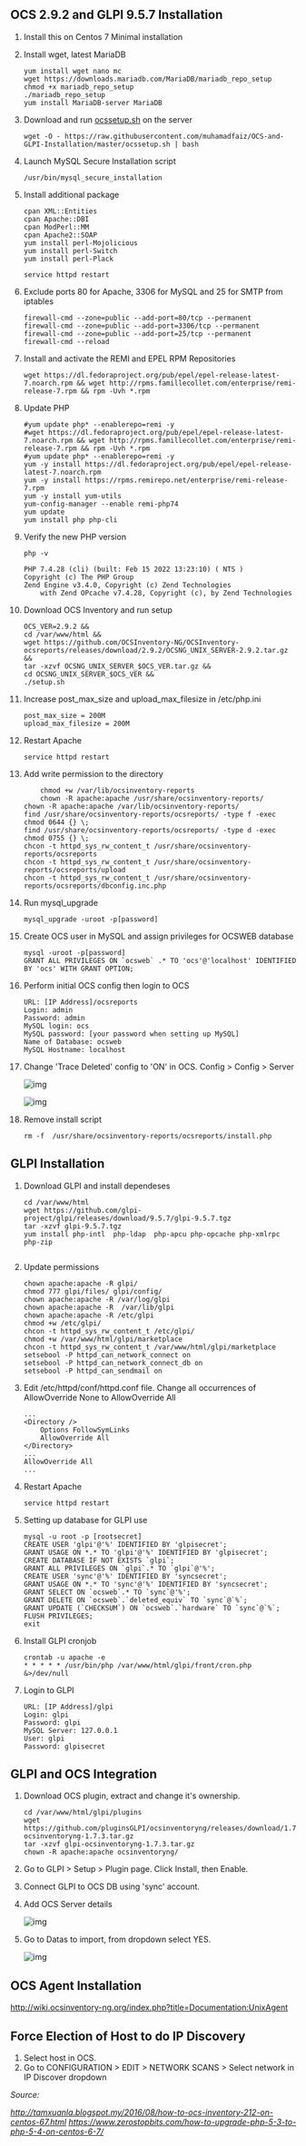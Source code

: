 ## OCS 2.9.2 and GLPI 9.5.7 Installation
1. Install this on Centos 7 Minimal installation

1. Install wget, latest MariaDB
    ```
    yum install wget nano mc
    wget https://downloads.mariadb.com/MariaDB/mariadb_repo_setup
    chmod +x mariadb_repo_setup
    ./mariadb_repo_setup
    yum install MariaDB-server MariaDB
    
    ```
1. Download and run [ocssetup.sh](https://github.com/pedjaj/OCS-and-GLPI-Installation/blob/master/ocssetup.sh) on the server

    ```
    wget -O - https://raw.githubusercontent.com/muhamadfaiz/OCS-and-GLPI-Installation/master/ocssetup.sh | bash
    ```

1. Launch MySQL Secure Installation script

	```
    /usr/bin/mysql_secure_installation
    ```

1. Install additional package 

    ```
    cpan XML::Entities
    cpan Apache::DBI
    cpan ModPerl::MM
    cpan Apache2::SOAP
    yum install perl-Mojolicious
    yum install perl-Switch
    yum install perl-Plack
    
    service httpd restart
    ```

1.  Exclude ports 80 for Apache, 3306 for MySQL and 25 for SMTP from iptables

    ```
    firewall-cmd --zone=public --add-port=80/tcp --permanent
    firewall-cmd --zone=public --add-port=3306/tcp --permanent
    firewall-cmd --zone=public --add-port=25/tcp --permanent
    firewall-cmd --reload
    ```

1. Install and activate the REMI and EPEL RPM Repositories

    ```
    wget https://dl.fedoraproject.org/pub/epel/epel-release-latest-7.noarch.rpm && wget http://rpms.famillecollet.com/enterprise/remi-release-7.rpm && rpm -Uvh *.rpm
    ```

1. Update PHP
    ```
    #yum update php* --enablerepo=remi -y
    #wget https://dl.fedoraproject.org/pub/epel/epel-release-latest-7.noarch.rpm && wget http://rpms.famillecollet.com/enterprise/remi-release-7.rpm && rpm -Uvh *.rpm
    #yum update php* --enablerepo=remi -y
    yum -y install https://dl.fedoraproject.org/pub/epel/epel-release-latest-7.noarch.rpm
    yum -y install https://rpms.remirepo.net/enterprise/remi-release-7.rpm
    yum -y install yum-utils
    yum-config-manager --enable remi-php74
    yum update
    yum install php php-cli
    ```

1. Verify the new PHP version

    ```
    php -v

	PHP 7.4.28 (cli) (built: Feb 15 2022 13:23:10) ( NTS )
	Copyright (c) The PHP Group
	Zend Engine v3.4.0, Copyright (c) Zend Technologies
    	with Zend OPcache v7.4.28, Copyright (c), by Zend Technologies

    ```
    
1. Download OCS Inventory and run setup

    ```
    OCS_VER=2.9.2 &&
    cd /var/www/html &&
    wget https://github.com/OCSInventory-NG/OCSInventory-ocsreports/releases/download/2.9.2/OCSNG_UNIX_SERVER-2.9.2.tar.gz &&
    tar -xzvf OCSNG_UNIX_SERVER_$OCS_VER.tar.gz &&
    cd OCSNG_UNIX_SERVER_$OCS_VER &&
    ./setup.sh
    ```

1. Increase post_max_size and upload_max_filesize in /etc/php.ini
    ```
    post_max_size = 200M
    upload_max_filesize = 200M
    ```

1. Restart Apache
    ```
    service httpd restart
    ```

1. Add write permission to the directory

	```
    	chmod +w /var/lib/ocsinventory-reports
    	chown -R apache:apache /usr/share/ocsinventory-reports/
	chown -R apache:apache /var/lib/ocsinventory-reports/
	find /usr/share/ocsinventory-reports/ocsreports/ -type f -exec chmod 0644 {} \;
	find /usr/share/ocsinventory-reports/ocsreports/ -type d -exec chmod 0755 {} \;
	chcon -t httpd_sys_rw_content_t /usr/share/ocsinventory-reports/ocsreports
	chcon -t httpd_sys_rw_content_t /usr/share/ocsinventory-reports/ocsreports/upload
	chcon -t httpd_sys_rw_content_t /usr/share/ocsinventory-reports/ocsreports/dbconfig.inc.php

    ```

1. Run mysql_upgrade

    ```
    mysql_upgrade -uroot -p[password]
    ```

1. Create OCS user in MySQL and assign privileges for OCSWEB database
    ```
    mysql -uroot -p[password]
    GRANT ALL PRIVILEGES ON `ocsweb` .* TO 'ocs'@'localhost' IDENTIFIED BY 'ocs' WITH GRANT OPTION;
    ```

1. Perform initial OCS config then login to OCS 
    ```
    URL: [IP Address]/ocsreports
    Login: admin
    Password: admin
    MySQL login: ocs
    MySQL password: [your password when setting up MySQL]
    Name of Database: ocsweb
    MySQL Hostname: localhost
    ```

1. Change 'Trace Deleted' config to 'ON' in OCS. Config > Config > Server

	![img](http://i.imgur.com/GD8p2TG.png)
    
    ![img](http://i.imgur.com/qtG0R5S.jpg)

1. Remove install script
	
    ```
    rm -f  /usr/share/ocsinventory-reports/ocsreports/install.php
    ```

## GLPI Installation

1. Download GLPI and install dependeses

    ```
    cd /var/www/html
    wget https://github.com/glpi-project/glpi/releases/download/9.5.7/glpi-9.5.7.tgz
    tar -xzvf glpi-9.5.7.tgz
    yum install php-intl  php-ldap  php-apcu php-opcache php-xmlrpc php-zip
        
    ```

1. Update permissions
    ```
    chown apache:apache -R glpi/
    chmod 777 glpi/files/ glpi/config/
    chown apache:apache -R /var/log/glpi
    chown apache:apache -R  /var/lib/glpi
    chown apache:apache -R /etc/glpi
    chmod +w /etc/glpi/
    chcon -t httpd_sys_rw_content_t /etc/glpi/
    chmod +w /var/www/html/glpi/marketplace
    chcon -t httpd_sys_rw_content_t /var/www/html/glpi/marketplace
    setsebool -P httpd_can_network_connect on
    setsebool -P httpd_can_network_connect_db on
    setsebool -P httpd_can_sendmail on

    ```
    
1. Edit /etc/httpd/conf/httpd.conf file. Change all occurrences of AllowOverride None to AllowOverride All
    ```
    ...
    <Directory />
        Options FollowSymLinks
        AllowOverride All
    </Directory>
    ...
    AllowOverride All
	...
    ```
    
1. Restart Apache 
    ```
    service httpd restart
    ```

1. Setting up database for GLPI use
    ```
    mysql -u root -p [rootsecret]
    CREATE USER 'glpi'@'%' IDENTIFIED BY 'glpisecret';
    GRANT USAGE ON *.* TO 'glpi'@'%' IDENTIFIED BY 'glpisecret';
    CREATE DATABASE IF NOT EXISTS `glpi`;
    GRANT ALL PRIVILEGES ON `glpi`.* TO `glpi`@'%';
    CREATE USER 'sync'@'%' IDENTIFIED BY 'syncsecret';
    GRANT USAGE ON *.* TO 'sync'@'%' IDENTIFIED BY 'syncsecret';
    GRANT SELECT ON `ocsweb`.* TO `sync`@'%';
    GRANT DELETE ON `ocsweb`.`deleted_equiv` TO `sync`@`%`;
    GRANT UPDATE (`CHECKSUM`) ON `ocsweb`.`hardware` TO `sync`@`%`;
    FLUSH PRIVILEGES;
    exit
    ```
    
1. Install GLPI cronjob

	```
    crontab -u apache -e
    * * * * * /usr/bin/php /var/www/html/glpi/front/cron.php &>/dev/null
    ```    
    
1. Login to GLPI
    ```
    URL: [IP Address]/glpi
    Login: glpi
    Password: glpi
    MySQL Server: 127.0.0.1
    User: glpi
    Password: glpisecret
    ```

## GLPI and OCS Integration

1. Download OCS plugin, extract and change it's ownership. 
    ```
    cd /var/www/html/glpi/plugins
    wget https://github.com/pluginsGLPI/ocsinventoryng/releases/download/1.7.3/glpi-ocsinventoryng-1.7.3.tar.gz
    tar -xzvf glpi-ocsinventoryng-1.7.3.tar.gz
    chown -R apache:apache ocsinventoryng/
    ```
    
1. Go to GLPI > Setup > Plugin page. Click Install, then Enable.

1. Connect GLPI to OCS DB using 'sync' account.

1. Add OCS Server details

	![img](http://imgur.com/5YQQrKo.png)

1. Go to Datas to import, from dropdown select YES.

	![img](https://image.prntscr.com/image/f9ZGzoGAQEqjcStnB_2Zvw.png)

## OCS Agent Installation

http://wiki.ocsinventory-ng.org/index.php?title=Documentation:UnixAgent

## Force Election of Host to do IP Discovery

1. Select host in OCS.
2. Go to CONFIGURATION > EDIT > NETWORK SCANS > Select network in IP Discover dropdown

*Source:*

*http://tamxuanla.blogspot.my/2016/08/how-to-ocs-inventory-212-on-centos-67.html*
*https://www.zerostopbits.com/how-to-upgrade-php-5-3-to-php-5-4-on-centos-6-7/*
